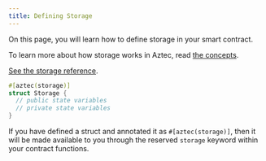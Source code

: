 ```yaml
---
title: Defining Storage
---
```


On this page, you will learn how to define storage in your smart contract.

To learn more about how storage works in Aztec, read [the concepts](/guides/guides/smart_contracts/writing_contracts/storage/storage_slots).

[See the storage reference](/aztec/aztec/concepts/storage/index.md).

```rust
#[aztec(storage)]
struct Storage {
  // public state variables
  // private state variables
}
```

If you have defined a struct and annotated it as `#[aztec(storage)]`, then it will be made available to you through the reserved `storage` keyword within your contract functions.

